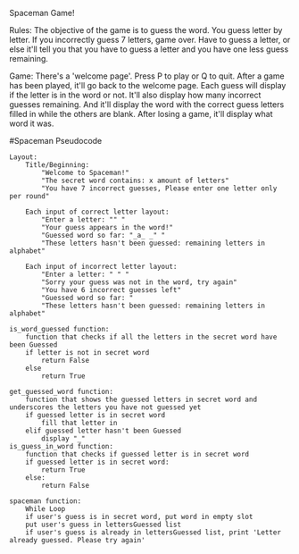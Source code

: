 Spaceman Game!

Rules:
The objective of the game is to guess the word.
You guess letter by letter.
If you incorrectly guess 7 letters, game over.
Have to guess a letter, or else it'll tell you that you have to guess a letter and you have one less guess remaining.

Game:
There's a 'welcome page'.
Press P to play or Q to quit.
After a game has been played, it'll go back to the welcome page.
Each guess will display if the letter is in the word or not.
It'll also display how many incorrect guesses remaining.
And it'll display the word with the correct guess letters filled in while the others are blank.
After losing a game, it'll display what word it was.



#Spaceman Pseudocode

    Layout:
        Title/Beginning:
            "Welcome to Spaceman!"
            "The secret word contains: x amount of letters"
            "You have 7 incorrect guesses, Please enter one letter only per round"

        Each input of correct letter layout:
            "Enter a letter: "" "
            "Your guess appears in the word!"
            "Guessed word so far: "_a_ _" "
            "These letters hasn't been guessed: remaining letters in alphabet"

        Each input of incorrect letter layout:
            "Enter a letter: " " "
            "Sorry your guess was not in the word, try again"
            "You have 6 incorrect guesses left"
            "Guessed word so far: "
            "These letters hasn't been guessed: remaining letters in alphabet"

    is_word_guessed function:
        function that checks if all the letters in the secret word have been Guessed
        if letter is not in secret word
            return False
        else
            return True

    get_guessed_word function:
        function that shows the guessed letters in secret word and underscores the letters you have not guessed yet
        if guessed letter is in secret word
            fill that letter in
        elif guessed letter hasn't been Guessed
            display "_"
    is_guess_in_word function:
        function that checks if guessed letter is in secret word
        if guessed letter is in secret word:
            return True
        else:
            return False

    spaceman function:
        While Loop
        if user's guess is in secret word, put word in empty slot
        put user's guess in lettersGuessed list
        if user's guess is already in lettersGuessed list, print 'Letter already guessed. Please try again'
